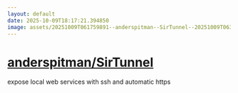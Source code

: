 ```yaml
---
layout: default
date: 2025-10-09T18:17:21.394850
image: assets/20251009T061759891--anderspitman--SirTunnel--20251009T063009161--cropped.png
---
```


# [anderspitman/SirTunnel](https://github.com/anderspitman/SirTunnel)

expose local web services with ssh and automatic https

